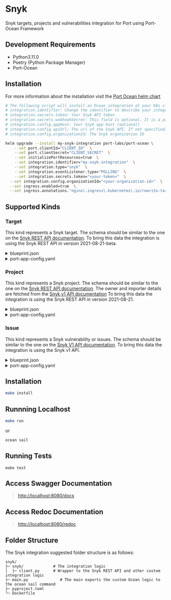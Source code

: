 # Snyk

Snyk targets, projects and vulnerabilities integration for Port using Port-Ocean Framework

## Development Requirements

- Python3.11.0
- Poetry (Python Package Manager)
- Port-Ocean

## Installation
For more information about the installation visit the [Port Ocean helm chart](https://github.com/port-labs/helm-charts/tree/main/charts/port-ocean)

```bash
# The following script will install an Ocean integration at your K8s cluster using helm
# integration.identifier: Change the identifier to describe your integration
# integration.secrets.token: Your Snyk API token
# integration.secrets.webhookSecret: This field is optional. It is a password you create, that Snyk uses to ensure the webhook notification is authenticated
# integration.config.appHost: Your Snyk app host (optional)
# integration.config.apiUrl: The url of the Snyk API. If not specified, the default will be https://api.snyk.io
# integration.config.organizationId: The Snyk organization ID

helm upgrade --install my-snyk-integration port-labs/port-ocean \
	--set port.clientId="CLIENT_ID"  \
	--set port.clientSecret="CLIENT_SECRET"  \
	--set initializePortResources=true  \
	--set integration.identifier="my-snyk-integration"  \
	--set integration.type="snyk"  \
	--set integration.eventListener.type="POLLING"  \
	--set integration.secrets.token="<your-token>"  \
  --set integration.config.organizationId="<your-organization-id>"  \
  --set ingress.enabled=true  \
  --set ingress.annotations."nginx\.ingress\.kubernetes\.io/rewrite-target"= / 
```

## Supported Kinds

### Target
This kind represents a Snyk target. The schema should be similar to the one on the [Snyk REST API documentation](https://apidocs.snyk.io/?version=2023-08-21%7Ebeta#tag--Targets).
To bring this data the integration is using the Snyk REST API in version 2021-08-21-beta.


<details>
<summary>blueprint.json</summary>

```json
  {
    "identifier": "snykTarget",
    "title": "Snyk Target",
    "icon": "Snyk",
    "schema": {
      "properties": {
        "criticalOpenVulnerabilities": {
          "icon": "Vulnerability",
          "type": "number",
          "title": "Open Critical Vulnerabilities"
        },
        "highOpenVulnerabilities": {
          "icon": "Vulnerability",
          "type": "number",
          "title": "Open High Vulnerabilities"
        },
        "mediumOpenVulnerabilities": {
          "icon": "Vulnerability",
          "type": "number",
          "title": "Open Medium Vulnerabilities"
        },
        "lowOpenVulnerabilities": {
          "icon": "Vulnerability",
          "type": "number",
          "title": "Open Low Vulnerabilities"
        },
        "origin": {
          "title": "Target Origin",
          "type": "string",
          "enum": [
            "artifactory-cr",
            "aws-config",
            "aws-lambda",
            "azure-functions",
            "azure-repos",
            "bitbucket-cloud",
            "bitbucket-server",
            "cli",
            "cloud-foundry",
            "digitalocean-cr",
            "docker-hub",
            "ecr",
            "gcr",
            "github",
            "github-cr",
            "github-enterprise",
            "gitlab",
            "gitlab-cr",
            "google-artifact-cr",
            "harbor-cr",
            "heroku",
            "ibm-cloud",
            "kubernetes",
            "nexus-cr",
            "pivotal",
            "quay-cr",
            "terraform-cloud"
          ]
        }
      },
      "required": []
    },
    "mirrorProperties": {},
    "calculationProperties": {},
    "relations": {}
  }
```
</details>
<details>
  <summary>port-app-config.yaml</summary>

```yaml
  - kind: target
    selector:
      query: 'true'
    port:
      entity:
        mappings:
          identifier: .attributes.displayName
          title: .attributes.displayName
          blueprint: '"snykTarget"'
          properties:
            origin: .attributes.origin
            highOpenVulnerabilities: '[.__projects[].meta.latest_issue_counts.high] | add'
            mediumOpenVulnerabilities: '[.__projects[].meta.latest_issue_counts.medium] | add'
            lowOpenVulnerabilities: '[.__projects[].meta.latest_issue_counts.low] | add'
            criticalOpenVulnerabilities: '[.__projects[].meta.latest_issue_counts.critical] | add'
```
</details>

### Project
This kind represents a Snyk project. The schema should be similar to the one on the [Snyk REST API documentation](https://apidocs.snyk.io/?version=2023-08-21#tag--Projects). The owner and importer details are fetched from the [Snyk v1 API documentation](https://snyk.docs.apiary.io/#reference/users/user-details/get-user-details)
To bring this data the integration is using the Snyk REST API in version 2021-08-21.

<details>
<summary>blueprint.json</summary>

```json
{
     "identifier": "snykProject",
     "description": "This blueprint represents a snyk project in our software catalog",
     "title": "Snyk Project",
     "icon": "Snyk",
     "schema": {
       "properties": {
         "url": {
           "type": "string",
           "title": "URL",
           "format": "url",
           "icon": "Snyk"
         },
         "owner": {
           "type": "string",
           "title": "Owner",
           "format": "user",
           "icon": "TwoUsers"
         },
         "businessCriticality": {
           "title": "Business Criticality",
           "type": "array",
           "items": {
             "type": "string",
             "enum": [
               "critical",
               "high",
               "medium",
               "low"
             ]
           },
           "icon": "DefaultProperty"
         },
         "environment": {
           "items": {
             "type": "string",
             "enum": [
               "frontend",
               "backend",
               "internal",
               "external",
               "mobile",
               "saas",
               "onprem",
               "hosted",
               "distributed"
             ]
           },
           "icon": "Environment",
           "title": "Environment",
           "type": "array"
         },
         "lifeCycle": {
           "title": "Life Cycle",
           "type": "array",
           "items": {
             "type": "string",
             "enum": [
               "development",
               "sandbox",
               "production"
             ]
           },
           "icon": "DefaultProperty"
         },
         "highOpenVulnerabilities": {
           "icon": "Vulnerability",
           "type": "number",
           "title": "Open High Vulnerabilities"
         },
         "mediumOpenVulnerabilities": {
           "icon": "Vulnerability",
           "type": "number",
           "title": "Open Medium Vulnerabilities"
         },
         "lowOpenVulnerabilities": {
           "icon": "Vulnerability",
           "type": "number",
           "title": "Open Low Vulnerabilities"
         },
        "criticalOpenVulnerabilities": {
           "icon": "Vulnerability",
           "type": "number",
           "title": "Open Low Vulnerabilities"
         },
         "importedBy": {
           "icon": "TwoUsers",
           "type": "string",
           "title": "Imported By",
           "format": "user"
         },
         "tags": {
           "type": "array",
           "title": "Tags",
           "icon": "DefaultProperty"
         }
       },
       "required": []
     },
     "mirrorProperties": {},
     "calculationProperties": {},
     "relations": {}
}
```
</details>
<details>
  <summary>port-app-config.yaml</summary>

```yaml
resources:
  - kind: project
    selector:
      query: 'true'
    port:
      entity:
        mappings:
          identifier: .id
          title: .attributes.name
          blueprint: '"snykProject"'
          properties:
            url: ("https://app.snyk.io/org/" + .relationships.organization.data.id + "/project/" + .id | tostring)
            owner: .__owner.email
            businessCriticality: .attributes.business_criticality
            environment: .attributes.environment
            lifeCycle: .attributes.lifecycle
            highOpenVulnerabilities: .meta.latest_issue_counts.high
            mediumOpenVulnerabilities: .meta.latest_issue_counts.medium
            lowOpenVulnerabilities: .meta.latest_issue_counts.low
            criticalOpenVulnerabilities: .meta.latest_issue_counts.critical
            importedBy: .__importer.email
            tags: .attributes.tags
```
</details>

### Issue
This kind represents a Snyk vulnerability or issues. The schema should be similar to the one on the [Snyk V1 API documentation](https://snyk.docs.apiary.io/#reference/projects/aggregated-project-issues/list-all-aggregated-issues).
To bring this data the integration is using the Snyk v1 API.

<details>
<summary>blueprint.json</summary>

```json
{
     "identifier": "snykVulnerability",
     "description": "This blueprint represents a Snyk vulnerability in our software catalog",
     "title": "Snyk Vulnerability",
     "icon": "Snyk",
     "schema": {
       "properties": {
         "score": {
           "icon": "Star",
           "type": "number",
           "title": "Score"
         },
         "packageName": {
           "type": "string",
           "title": "Package Name",
           "icon": "DefaultProperty"
         },
         "packageVersions": {
           "icon": "Package",
           "title": "Package Versions",
           "type": "array"
         },
         "type": {
           "type": "string",
           "title": "Type",
           "enum": [
             "vuln",
             "license",
             "configuration"
           ],
           "icon": "DefaultProperty"
         },
         "severity": {
           "icon": "Alert",
           "title": "Issue Severity",
           "type": "string",
           "enum": [
             "low",
             "medium",
             "high",
             "critical"
           ],
           "enumColors": {
             "low": "green",
             "medium": "yellow",
             "high": "red",
             "critical": "red"
           }
         },
         "url": {
           "icon": "Link",
           "type": "string",
           "title": "Issue URL",
           "format": "url"
         },
         "language": {
           "type": "string",
           "title": "Language",
           "icon": "DefaultProperty"
         },
         "publicationTime": {
           "type": "string",
           "format": "date-time",
           "title": "Publication Time",
           "icon": "DefaultProperty"
         },
         "isPatched": {
           "type": "boolean",
           "title": "Is Patched",
           "icon": "DefaultProperty"
         }
       },
       "required": []
     },
     "mirrorProperties": {},
     "calculationProperties": {},
     "relations": {
       "snykProject": {
         "title": "Project",
         "target": "snykProject",
         "required": false,
         "many": false
       }
     }
}
```
</details>
<details>
  <summary>port-app-config.yaml</summary>

```yaml
resources:
  - kind: vulnerability
    selector:
      query: '.issueType == "vuln"'
    port:
      entity:
        mappings:
          identifier: .issueData.id
          title: .issueData.title
          blueprint: '"snykVulnerability"'
          properties:
            score: .priorityScore
            packageName: .pkgName
            packageVersions: .pkgVersions
            type: .issueType
            severity: .issueData.severity
            url: .issueData.url
            language: .issueData.language // .issueType
            publicationTime: .issueData.publicationTime
            isPatched: .isPatched
          relations:
            snykProject: .__project.id
```
</details>

## Installation

```sh
make install
```

## Runnning Localhost
```sh
make run
```
or
```sh
ocean sail
```

## Running Tests

`make test`

## Access Swagger Documentation

> <http://localhost:8080/docs>

## Access Redoc Documentation

> <http://localhost:8080/redoc>


## Folder Structure
The Snyk integration suggested folder structure is as follows:

```
snyk/
├─ snyk/             # The integration logic
│  ├─ client.py      # Wrapper to the Snyk REST API and other custom integration logic
├─ main.py              # The main exports the custom Ocean logic to the ocean sail command
├─ pyproject.toml
└─ Dockerfile
```